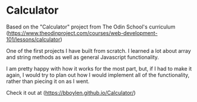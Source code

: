 # Calculator

Based on the "Calculator" project from The Odin School's curriculum (https://www.theodinproject.com/courses/web-development-101/lessons/calculator)

One of the first projects I have built from scratch. I learned a lot about array and string methods as well as 
general Javascript functionality. 

I am pretty happy with how it works for the most part, but, if I had to make it again, I would try to plan out
how I would implement all of the functionality, rather than piecing it on as I went. 

Check it out at (https://bboylen.github.io/Calculator/)
